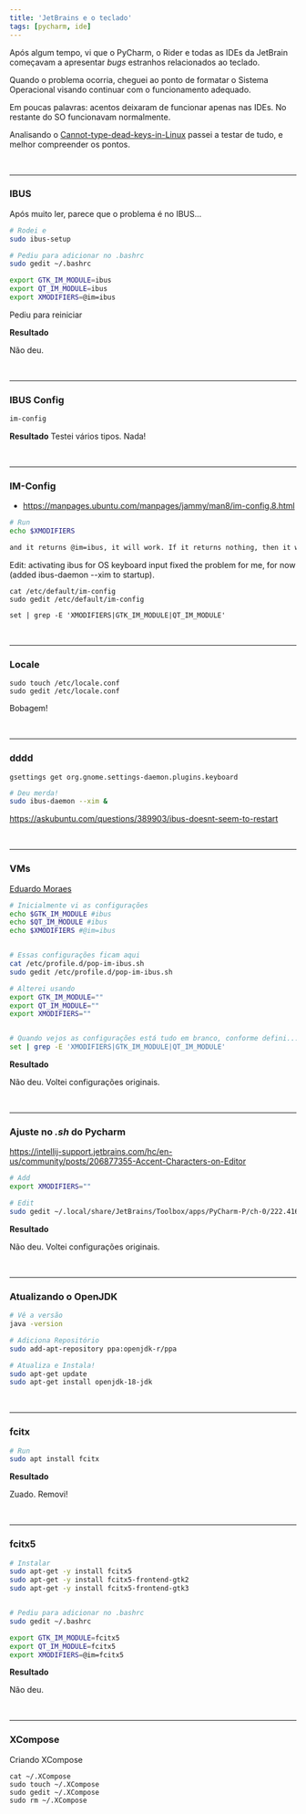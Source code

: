 ```yaml
---
title: 'JetBrains e o teclado'
tags: [pycharm, ide]
---
```


Após algum tempo, vi que o PyCharm, o Rider e todas as IDEs da JetBrain começavam a apresentar _bugs_ estranhos relacionados ao teclado.

Quando o problema ocorria, cheguei ao ponto de formatar o Sistema Operacional visando continuar com o funcionamento adequado.

Em poucas palavras: acentos deixaram de funcionar apenas nas IDEs. No restante do SO funcionavam normalmente.

Analisando o [Cannot-type-dead-keys-in-Linux](https://youtrack.jetbrains.com/issue/IDEA-59679/) passei a testar de tudo, e melhor compreender os pontos.

<br>

---

### IBUS

Após muito ler, parece que o problema é no IBUS...

```bash
# Rodei e
sudo ibus-setup

# Pediu para adicionar no .bashrc
sudo gedit ~/.bashrc

export GTK_IM_MODULE=ibus
export QT_IM_MODULE=ibus
export XMODIFIERS=@im=ibus
```

Pediu para reiniciar

**Resultado**

Não deu.

<br>

---

### IBUS Config

```bash
im-config
```

**Resultado**
Testei vários tipos.
Nada!

<br>

---

### IM-Config

- https://manpages.ubuntu.com/manpages/jammy/man8/im-config.8.html

```bash
# Run
echo $XMODIFIERS

and it returns @im=ibus, it will work. If it returns nothing, then it won't work.
```

Edit: activating ibus for OS keyboard input fixed the problem for me, for now (added ibus-daemon --xim to startup).

```
cat /etc/default/im-config
sudo gedit /etc/default/im-config

set | grep -E 'XMODIFIERS|GTK_IM_MODULE|QT_IM_MODULE'
```

<br>

---

### Locale

```
sudo touch /etc/locale.conf
sudo gedit /etc/locale.conf
```

Bobagem!

<br>

---

### dddd

```
gsettings get org.gnome.settings-daemon.plugins.keyboard
```

```bash
# Deu merda!
sudo ibus-daemon --xim &
```

https://askubuntu.com/questions/389903/ibus-doesnt-seem-to-restart

<br>

---

### VMs

[Eduardo Moraes](https://youtrack.jetbrains.com/issue/IDEA-59679/Cannot-type-dead-keys-in-Linux#focus=Comments-27-5796877.0-0)

```bash
# Inicialmente vi as configurações
echo $GTK_IM_MODULE #ibus
echo $QT_IM_MODULE #ibus
echo $XMODIFIERS #@im=ibus


# Essas configurações ficam aqui
cat /etc/profile.d/pop-im-ibus.sh
sudo gedit /etc/profile.d/pop-im-ibus.sh

# Alterei usando
export GTK_IM_MODULE=""
export QT_IM_MODULE=""
export XMODIFIERS=""


# Quando vejos as configurações está tudo em branco, conforme defini...
set | grep -E 'XMODIFIERS|GTK_IM_MODULE|QT_IM_MODULE'
```

**Resultado**

Não deu.
Voltei configurações originais.

<br>

---

### Ajuste no _.sh_ do Pycharm

https://intellij-support.jetbrains.com/hc/en-us/community/posts/206877355-Accent-Characters-on-Editor

```bash
# Add
export XMODIFIERS=""

# Edit
sudo gedit ~/.local/share/JetBrains/Toolbox/apps/PyCharm-P/ch-0/222.4167.33/bin/pycharm.sh
```

**Resultado**

Não deu.
Voltei configurações originais.

<br>

---

### Atualizando o OpenJDK

```bash
# Vê a versão
java -version

# Adiciona Repositório
sudo add-apt-repository ppa:openjdk-r/ppa

# Atualiza e Instala!
sudo apt-get update
sudo apt-get install openjdk-18-jdk
```

<br>

---

### fcitx

```bash
# Run
sudo apt install fcitx
```

**Resultado**

Zuado.
Removi!

<br>

---

### fcitx5

```bash
# Instalar
sudo apt-get -y install fcitx5
sudo apt-get -y install fcitx5-frontend-gtk2
sudo apt-get -y install fcitx5-frontend-gtk3


# Pediu para adicionar no .bashrc
sudo gedit ~/.bashrc

export GTK_IM_MODULE=fcitx5
export QT_IM_MODULE=fcitx5
export XMODIFIERS=@im=fcitx5
```

**Resultado**

Não deu.

<br>

---

### XCompose

Criando XCompose

```
cat ~/.XCompose
sudo touch ~/.XCompose
sudo gedit ~/.XCompose
sudo rm ~/.XCompose
```
